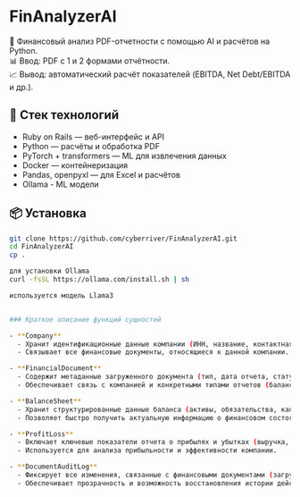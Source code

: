 # FinAnalyzerAI

🧠 Финансовый анализ PDF-отчетности с помощью AI и расчётов на Python.  
📊 Ввод: PDF с 1 и 2 формами отчётности.  
📈 Вывод: автоматический расчёт показателей (EBITDA, Net Debt/EBITDA и др.).

## 🚀 Стек технологий
- Ruby on Rails — веб-интерфейс и API
- Python — расчёты и обработка PDF
- PyTorch + transformers — ML для извлечения данных
- Docker — контейнеризация
- Pandas, openpyxl — для Excel и расчётов
- Ollama - ML модели

## 📦 Установка

```bash
git clone https://github.com/cyberriver/FinAnalyzerAI.git
cd FinAnalyzerAI
cp .

для установки Ollama
curl -fsSL https://ollama.com/install.sh | sh

используется модель Llama3


### Краткое описание функций сущностей

- **Company**  
  - Хранит идентификационные данные компании (ИНН, название, контактная информация).
  - Связывает все финансовые документы, относящиеся к данной компании.

- **FinancialDocument**  
  - Содержит метаданные загруженного документа (тип, дата отчета, статус обработки).
  - Обеспечивает связь с компанией и конкретными типами отчетов (баланс, прибыли и убытки).

- **BalanceSheet**  
  - Хранит структурированные данные баланса (активы, обязательства, капитал) по отчетному периоду.
  - Позволяет быстро получить актуальную информацию о финансовом состоянии компании.

- **ProfitLoss**  
  - Включает ключевые показатели отчета о прибылях и убытках (выручка, чистая прибыль, EBITDA).
  - Используется для анализа прибыльности и эффективности компании.

- **DocumentAuditLog**  
  - Фиксирует все изменения, связанные с финансовыми документами (загрузка, обновление, удаление).
  - Обеспечивает прозрачность и возможность восстановления истории действий.